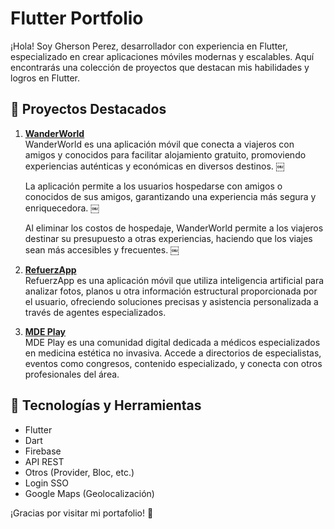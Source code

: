# Flutter Portfolio

¡Hola! Soy Gherson Perez, desarrollador con experiencia en Flutter, especializado en crear aplicaciones móviles modernas y escalables. Aquí encontrarás una colección de proyectos que destacan mis habilidades y logros en Flutter.

## 🚀 Proyectos Destacados

1. **[WanderWorld](projects/wanderworld)**  
   WanderWorld es una aplicación móvil que conecta a viajeros con amigos y conocidos para facilitar alojamiento gratuito, promoviendo experiencias auténticas y económicas en diversos destinos. ￼

   La aplicación permite a los usuarios hospedarse con amigos o conocidos de sus amigos, garantizando una experiencia más segura y enriquecedora. ￼

   Al eliminar los costos de hospedaje, WanderWorld permite a los viajeros destinar su presupuesto a otras experiencias, haciendo que los viajes sean más accesibles y frecuentes. ￼


2. **[RefuerzApp](projects/refuerzApp)**  
   RefuerzApp es una aplicación móvil que utiliza inteligencia artificial para analizar fotos, planos u otra información estructural proporcionada por el usuario, ofreciendo soluciones precisas y asistencia personalizada a través de agentes especializados.

3. **[MDE Play](projects/mde)**  
   MDE Play es una comunidad digital dedicada a médicos especializados en medicina estética no invasiva. Accede a directorios de especialistas, eventos como congresos, contenido especializado, y conecta con otros profesionales del área.

## 📱 Tecnologías y Herramientas
- Flutter
- Dart
- Firebase 
- API REST 
- Otros (Provider, Bloc, etc.)
- Login SSO
- Google Maps (Geolocalización)

¡Gracias por visitar mi portafolio! 🚀
